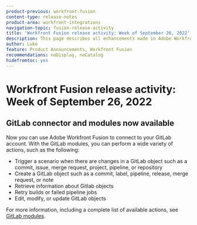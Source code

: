 ```yaml
---
product-previous: workfront-fusion
content-type: release-notes
product-area: workfront-integrations
navigation-topic: fusion-release-activity
title: 'Workfront Fusion release activity: Week of September 26, 2022'
description: This page describes all enhancements made in Adobe Workfront Fusion the week of September 19, 2022.
author: Luke
feature: Product Announcements, Workfront Fusion
recommendations: noDisplay, noCatalog
hidefromtoc: yes
---
```

# Workfront Fusion release activity: Week of September 26, 2022

## GitLab connector and modules now available

Now you can use Adobe Workfront Fusion to connect to your GitLab account. With the GitLab modules, you can perform a wide variety of actions, such as the following:

* Trigger a scenario when there are changes in a GitLab object such as a commit, issue, merge request, project, pipeline, or repository
* Create a GitLab object such as a commit, label, pipeline, release, merge request, or note
* Retrieve information about Gitlab objects
* Retry builds or failed pipeline jobs
* Edit, modify, or update GitLab objects

For more information, including a complete list of available actions, see [GitLab modules](/help/quicksilver/workfront-fusion/apps-and-their-modules/gitlab-modules.md).
